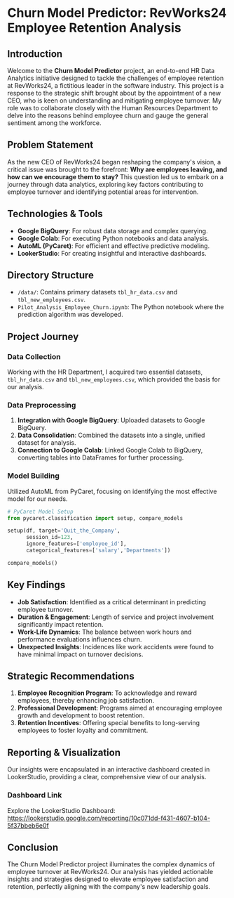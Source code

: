 # Churn Model Predictor: RevWorks24 Employee Retention Analysis

## Introduction
Welcome to the **Churn Model Predictor** project, an end-to-end HR Data Analytics initiative designed to tackle the challenges of employee retention at RevWorks24, a fictitious leader in the software industry. This project is a response to the strategic shift brought about by the appointment of a new CEO, who is keen on understanding and mitigating employee turnover. My role was to collaborate closely with the Human Resources Department to delve into the reasons behind employee churn and gauge the general sentiment among the workforce.

## Problem Statement
As the new CEO of RevWorks24 began reshaping the company's vision, a critical issue was brought to the forefront: **Why are employees leaving, and how can we encourage them to stay?** This question led us to embark on a journey through data analytics, exploring key factors contributing to employee turnover and identifying potential areas for intervention.

## Technologies & Tools
- **Google BigQuery**: For robust data storage and complex querying.
- **Google Colab**: For executing Python notebooks and data analysis.
- **AutoML (PyCaret)**: For efficient and effective predictive modeling.
- **LookerStudio**: For creating insightful and interactive dashboards.

## Directory Structure
- `/data/`: Contains primary datasets `tbl_hr_data.csv` and `tbl_new_employees.csv`.
- `Pilot_Analysis_Employee_Churn.ipynb`: The Python notebook where the prediction algorithm was developed.

## Project Journey

### Data Collection
Working with the HR Department, I acquired two essential datasets, `tbl_hr_data.csv` and `tbl_new_employees.csv`, which provided the basis for our analysis.

### Data Preprocessing
1. **Integration with Google BigQuery**: Uploaded datasets to Google BigQuery.
2. **Data Consolidation**: Combined the datasets into a single, unified dataset for analysis.
3. **Connection to Google Colab**: Linked Google Colab to BigQuery, converting tables into DataFrames for further processing.

### Model Building
Utilized AutoML from PyCaret, focusing on identifying the most effective model for our needs.

```python
# PyCaret Model Setup
from pycaret.classification import setup, compare_models

setup(df, target='Quit_the_Company', 
      session_id=123,
      ignore_features=['employee_id'],
      categorical_features=['salary','Departments'])

compare_models()
```
## Key Findings
- **Job Satisfaction**: Identified as a critical determinant in predicting employee turnover.
- **Duration & Engagement**: Length of service and project involvement significantly impact retention.
- **Work-Life Dynamics**: The balance between work hours and performance evaluations influences churn.
- **Unexpected Insights**: Incidences like work accidents were found to have minimal impact on turnover decisions.

## Strategic Recommendations
1. **Employee Recognition Program**: To acknowledge and reward employees, thereby enhancing job satisfaction.
2. **Professional Development**: Programs aimed at encouraging employee growth and development to boost retention.
3. **Retention Incentives**: Offering special benefits to long-serving employees to foster loyalty and commitment.

## Reporting & Visualization
Our insights were encapsulated in an interactive dashboard created in LookerStudio, providing a clear, comprehensive view of our analysis.

### Dashboard Link
Explore the LookerStudio Dashboard: https://lookerstudio.google.com/reporting/10c071dd-f431-4607-b104-5f37bbeb6e0f

## Conclusion
The Churn Model Predictor project illuminates the complex dynamics of employee turnover at RevWorks24. Our analysis has yielded actionable insights and strategies designed to elevate employee satisfaction and retention, perfectly aligning with the company's new leadership goals.


